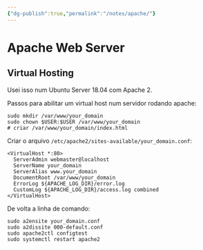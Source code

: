 ```yaml
---
{"dg-publish":true,"permalink":"/notes/apache/"}
---
```


# Apache Web Server

## Virtual Hosting

Usei isso num Ubuntu Server 18.04 com Apache 2.

Passos para abilitar um virtual host num servidor rodando apache:
```shell
sudo mkdir /var/www/your_domain
sudo chown $USER:$USER /var/www/your_domain
# criar /var/www/your_domain/index.html
```
Criar o arquivo `/etc/apache2/sites-available/your_domain.conf`:
```
<VirtualHost *:80>
  ServerAdmin webmaster@localhost
  ServerName your_domain
  ServerAlias www.your_domain
  DocumentRoot /var/www/your_domain
  ErrorLog ${APACHE_LOG_DIR}/error.log
  CustomLog ${APACHE_LOG_DIR}/access.log combined
</VirtualHost>
```

De volta a linha de comando:
```shell
sudo a2ensite your_domain.conf
sudo a2dissite 000-default.conf
sudo apache2ctl configtest
sudo systemctl restart apache2
```
